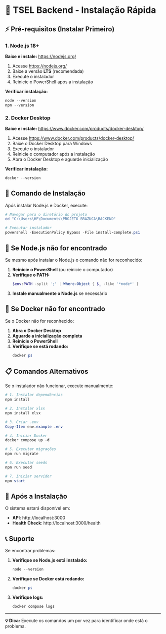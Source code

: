 # 🚀 TSEL Backend - Instalação Rápida

## ⚡ Pré-requisitos (Instalar Primeiro)

### 1. Node.js 18+
**Baixe e instale:** https://nodejs.org/

1. Acesse https://nodejs.org/
2. Baixe a versão **LTS** (recomendada)
3. Execute o instalador
4. Reinicie o PowerShell após a instalação

**Verificar instalação:**
```powershell
node --version
npm --version
```

### 2. Docker Desktop
**Baixe e instale:** https://www.docker.com/products/docker-desktop/

1. Acesse https://www.docker.com/products/docker-desktop/
2. Baixe o Docker Desktop para Windows
3. Execute o instalador
4. Reinicie o computador após a instalação
5. Abra o Docker Desktop e aguarde inicialização

**Verificar instalação:**
```powershell
docker --version
```

## 🎯 Comando de Instalação

Após instalar Node.js e Docker, execute:

```powershell
# Navegar para o diretório do projeto
cd "C:\Users\HP\Documents\PROJETO BRAZUCA\BACKEND"

# Executar instalador
powershell -ExecutionPolicy Bypass -File install-complete.ps1
```

## 🔧 Se Node.js não for encontrado

Se mesmo após instalar o Node.js o comando não for reconhecido:

1. **Reinicie o PowerShell** (ou reinicie o computador)
2. **Verifique o PATH:**
   ```powershell
   $env:PATH -split ';' | Where-Object { $_ -like '*node*' }
   ```
3. **Instale manualmente o Node.js** se necessário

## 🐳 Se Docker não for encontrado

Se o Docker não for reconhecido:

1. **Abra o Docker Desktop**
2. **Aguarde a inicialização completa**
3. **Reinicie o PowerShell**
4. **Verifique se está rodando:**
   ```powershell
   docker ps
   ```

## 📋 Comandos Alternativos

Se o instalador não funcionar, execute manualmente:

```powershell
# 1. Instalar dependências
npm install

# 2. Instalar xlsx
npm install xlsx

# 3. Criar .env
Copy-Item env.example .env

# 4. Iniciar Docker
docker compose up -d

# 5. Executar migrações
npm run migrate

# 6. Executar seeds
npm run seed

# 7. Iniciar servidor
npm start
```

## 🎉 Após a Instalação

O sistema estará disponível em:
- **API**: http://localhost:3000
- **Health Check**: http://localhost:3000/health

## 📞 Suporte

Se encontrar problemas:

1. **Verifique se Node.js está instalado:**
   ```powershell
   node --version
   ```

2. **Verifique se Docker está rodando:**
   ```powershell
   docker ps
   ```

3. **Verifique logs:**
   ```powershell
   docker compose logs
   ```

---

**💡 Dica:** Execute os comandos um por vez para identificar onde está o problema.
